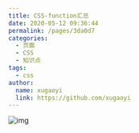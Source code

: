 ```yaml
---
title: CSS-function汇总
date: 2020-05-12 09:36:44
permalink: /pages/3da0d7
categories: 
  - 页面
  - CSS
  - 知识点
tags: 
  - css
author: 
  name: xugaoyi
  link: https://github.com/xugaoyi
---
```

![img](https://cdn.jsdelivr.net/gh/xugaoyi/image_store/blog/20200512161232.jpg)